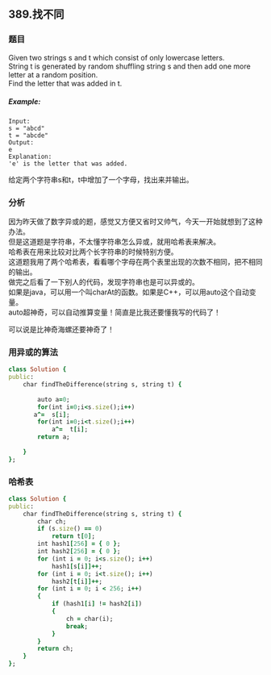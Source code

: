 ## 389.找不同
### 题目
Given two strings s and t which consist of only lowercase letters.  
String t is generated by random shuffling string s and then add one more letter at a random position.  
Find the letter that was added in t.  
##### Example:
```
Input:  
s = "abcd"  
t = "abcde"  
Output:  
e  
Explanation:  
'e' is the letter that was added.  
```
给定两个字符串s和t，t中增加了一个字母，找出来并输出。
### 分析
因为昨天做了数字异或的题，感觉又方便又省时又帅气，今天一开始就想到了这种办法。  
但是这道题是字符串，不太懂字符串怎么异或，就用哈希表来解决。  
哈希表在用来比较对比两个长字符串的时候特别方便。  
这道题我用了两个哈希表，看看哪个字母在两个表里出现的次数不相同，把不相同的输出。  
做完之后看了一下别人的代码，发现字符串也是可以异或的。    
如果是java，可以用一个叫charAt的函数。如果是C++，可以用auto这个自动变量。  
auto超神奇，可以自动推算变量！简直是比我还要懂我写的代码了！    

可以说是比神奇海螺还要神奇了！   

### 用异或的算法 
```ruby
class Solution {
public:
    char findTheDifference(string s, string t) {
       
        auto a=0;
        for(int i=0;i<s.size();i++)
       a^=  s[i];
        for(int i=0;i<t.size();i++)
            a^=  t[i];
        return a;
   
    }
};
```
### 哈希表
```ruby
class Solution {
public:
	char findTheDifference(string s, string t) {
		char ch;
		if (s.size() == 0)
			return t[0];
		int hash1[256] = { 0 };
		int hash2[256] = { 0 };
		for (int i = 0; i<s.size(); i++)
			hash1[s[i]]++;
		for (int i = 0; i<t.size(); i++)
			hash2[t[i]]++;
		for (int i = 0; i < 256; i++)
		{
			if (hash1[i] != hash2[i])
			{
				ch = char(i);
				break;
			}
		}
		return ch;
	}
};
```
